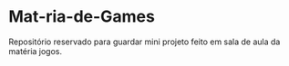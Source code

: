 # Mat-ria-de-Games
Repositório reservado para guardar mini projeto feito em sala de aula da matéria jogos.
